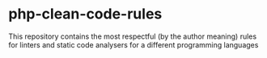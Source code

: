 # php-clean-code-rules
This repository contains the most respectful (by the author meaning) rules for linters and static code analysers for a different programming languages
